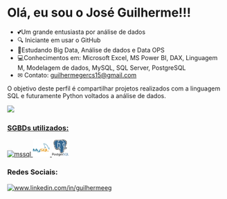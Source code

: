 # Olá, eu sou o José Guilherme!!!

- 💕Um grande entusiasta por análise de dados
- 🔍 Iniciante em usar o GitHub
- 🚀Estudando Big Data, Análise de dados e Data OPS
- 💻Conhecimentos em: Microsoft Excel, MS Power BI, DAX, Linguagem M, Modelagem de dados, MySQL, SQL Server, PostgreSQL
- ✉ Contato: guilhermegercs15@gmail.com


 O objetivo deste perfil é compartilhar projetos realizados com a linguagem SQL e futuramente Python voltados a análise de dados.

  
</div>
<div align="left">
  <a href="https://github.com/jguilhermeex">
    <img height="150em" src="https://github-readme-stats.vercel.app/api?username=jguilhermeex&count_private=true&include_all_commits=true&show_icons=true&theme=gradient&hide_border=false&show_owner=true"/>
   
   
   
   <h3 align="left">SGBDs utilizados:</h3>
<p align="left"> <a href="https://www.microsoft.com/en-us/sql-server" target="_blank" rel="noreferrer"> <img src="https://www.svgrepo.com/show/303229/microsoft-sql-server-logo.svg" alt="mssql" width="40" height="40"/> </a> <a href="https://www.mysql.com/" target="_blank" rel="noreferrer"> <img src="https://raw.githubusercontent.com/devicons/devicon/master/icons/mysql/mysql-original-wordmark.svg" alt="mysql" width="40" height="40"/> </a> <a href="https://www.postgresql.org" target="_blank" rel="noreferrer"> <img src="https://raw.githubusercontent.com/devicons/devicon/master/icons/postgresql/postgresql-original-wordmark.svg" alt="postgresql" width="40" height="40"/> </a> </p>


  <h3 align="left">Redes Sociais:</h3>
<p align="left">
<a href="https://linkedin.com/in/www.linkedin.com/in/guilhermeeg" target="blank"><img align="center" src="https://raw.githubusercontent.com/rahuldkjain/github-profile-readme-generator/master/src/images/icons/Social/linked-in-alt.svg" alt="www.linkedin.com/in/guilhermeeg" height="30" width="40" /></a>
</p>

      


   







